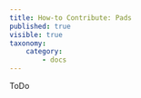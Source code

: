 ```yaml
---
title: How-to Contribute: Pads
published: true
visible: true
taxonomy:
    category:
        - docs
---
```

ToDo
